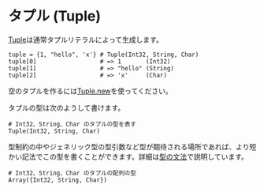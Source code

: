 # タプル (Tuple)

[Tuple](http://crystal-lang.org/api/Tuple.html)は通常タプルリテラルによって生成します。

```crystal
tuple = {1, "hello", 'x'} # Tuple(Int32, String, Char)
tuple[0]                  # => 1       (Int32)
tuple[1]                  # => "hello" (String)
tuple[2]                  # => 'x'     (Char)
```

空のタプルを作るには[Tuple.new](https://crystal-lang.org/api/Tuple.html#new%28%2Aargs%3A%2AT%29-class-method)を使ってください。

タプルの型は次のようして書けます。

```crystal
# Int32、String、Char のタプルの型を表す
Tuple(Int32, String, Char)
```

型制約の中やジェネリック型の型引数など型が期待される場所であれば、より短かい記法でこの型を書くことができます。詳細は[型の文法](../type_grammar.html)で説明しています。

```crystal
# Int32、String、Char のタプルの配列の型
Array({Int32, String, Char})
```
